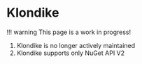 ﻿# Klondike

!!! warning
    This page is a work in progress!


1. Klondike is no longer actively maintained
2. Klondike supports only NuGet API V2
